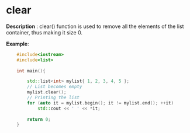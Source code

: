 # clear

**Description** : clear() function is used to remove all the elements of the list container, thus making it size 0.

**Example**:
```cpp
	#include<iostream>
	#include<list>
	
	int main(){

		std::list<int> mylist{ 1, 2, 3, 4, 5 }; 
	    // List becomes empty
	    mylist.clear();  
	    // Printing the list 
	    for (auto it = mylist.begin(); it != mylist.end(); ++it) 
	        std::cout << ' ' << *it; 
        
		return 0;
	}
```
